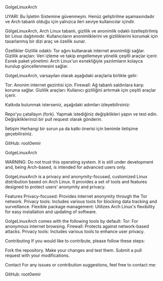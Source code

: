 GolgeLinuxArch

UYARI: Bu İşletim Sistemine güvenmeyin. Henüz geliştirilme aşamasındadır ve Arch tabanlı olduğu için yalnızca ileri seviye kullanıcılar içindir.

GölgeLinuxArch, Arch Linux tabanlı, gizlilik ve anonimlik odaklı özelleştirilmiş bir Linux dağıtımıdır. Kullanıcıların anonimliklerini ve gizliliklerini korumak için tasarlanmış bir dizi araç ve özellik sunar.

Özellikler
Gizlilik odaklı: Tor ağını kullanarak  internet anonimliği sağlar.
Gizlilik araçları: Veri izleme ve takip engellemeye yönelik çeşitli araçlar içerir.
Esnek paket yönetimi: Arch Linux'un esnekliğiyle yazılımların kolayca kurulup güncellenmesini sağlar.


GolgeLinuxArch, varsayılan olarak aşağıdaki araçlarla birlikte gelir:

Tor: Anonim internet gezintisi için.
Firewall: Ağ tabanlı saldırılara karşı koruma sağlar.
Gizlilik araçları: Kullanıcı gizliliğini artırmak için çeşitli araçlar içerir.


Katkıda bulunmak isterseniz, aşağıdaki adımları izleyebilirsiniz:

Repo'yu çatallayın (fork).
Yapmak istediğiniz değişiklikleri yapın ve test edin.
Değişikliklerinizi bir pull request olarak gönderin.


İletişim
Herhangi bir sorun ya da katkı önerisi için benimle iletişime geçebilirsiniz.

GitHub: root0emir




GolgeLinuxArch

WARNING: Do not trust this operating system. It is still under development and, being Arch-based, is intended for advanced users only.

GolgeLinuxArch is a privacy and anonymity-focused, customized Linux distribution based on Arch Linux. It provides a set of tools and features designed to protect users' anonymity and privacy.

Features
Privacy-focused: Provides internet anonymity through the Tor network.
Privacy tools: Includes various tools for blocking data tracking and surveillance.
Flexible package management: Utilizes Arch Linux's flexibility for easy installation and updating of software.

GolgeLinuxArch comes with the following tools by default:
Tor: For anonymous internet browsing.
Firewall: Protects against network-based attacks.
Privacy tools: Includes various tools to enhance user privacy.

Contributing
If you would like to contribute, please follow these steps:

Fork the repository.
Make your changes and test them.
Submit a pull request with your modifications.

Contact
For any issues or contribution suggestions, feel free to contact me:

GitHub: root0emir
